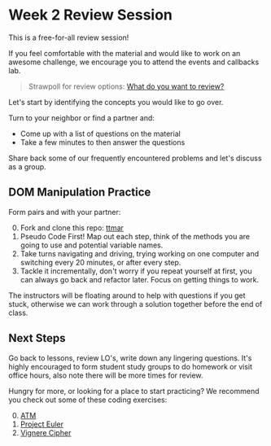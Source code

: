 # Week 2 Review Session

This is a free-for-all review session!

If you feel comfortable with the material and would like to work on an awesome challenge,
we encourage you to attend the events and callbacks lab.

> Strawpoll for review options: [What do you want to review?](http://strawpoll.me/5781867)

Let's start by identifying the concepts you would like to go over.

Turn to your neighbor or find a partner and:
- Come up with a list of questions on the material
- Take a few minutes to then answer the questions

Share back some of our frequently encountered problems and let's discuss as a group.

## DOM Manipulation Practice
Form pairs and with your partner:

0. Fork and clone this repo: [ttmar](https://github.com/ga-dc/ttmar/blob/master/readme.md)
1. Pseudo Code First! Map out each step, think of the methods you are going to use and potential variable names.
2. Take turns navigating and driving, trying working on one computer and switching every 20 minutes, or after every step.
3. Tackle it incrementally, don't worry if you repeat yourself at first, you can always go back and refactor later. Focus on getting things to work.

The instructors will be floating around to help with questions if you get stuck, otherwise we can work through a solution together before the end of class.

## Next Steps
Go back to lessons, review LO's, write down any lingering questions. It's highly encouraged to form student study groups to do homework or visit office hours, also note there will be more times for review.

Hungry for more, or looking for a place to start practicing? We recommend you check out some of these coding exercises:

0. [ATM](https://github.com/ga-dc/atm)
1. [Project Euler](https://projecteuler.net/archives)
2. [Vignere Cipher](https://github.com/ga-dc/vignere_cipher)

